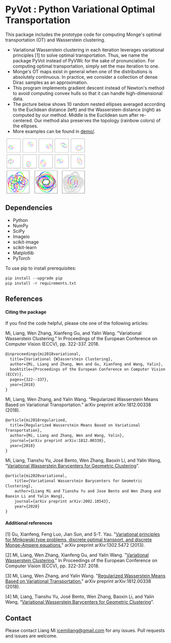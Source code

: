 # PyVot : Python Variational Optimal Transportation
This package includes the prototype code for computing Monge's optimal transportation (OT)
 and Wasserstein clustering.

* Variational Wasserstein clustering in each iteration leverages variational principles [1]
 to solve optimal transportation. Thus, we name the package PyVot instead of PyVWc for the
  sake of pronunciation. For computing optimal transportation, simply set the max iteration to one.
* Monge's OT maps exist in general when one of the distributions is absolutely continuous. 
In practice, we consider a collection of dense Dirac samples as an approximation.  
* This program implements gradient descent instead of Newton's method to avoid computing
 convex hulls so that it can handle high-dimensional data. 
* The picture below shows 10 random nested ellipses averaged according to the Euclidean distance (left) and the Wasserstein distance (right) as computed by our method. Middle is the Euclidean sum after re-centered. Our method also preserves the topology (rainbow colors) of the ellipses. 
* More examples can be found in [demo/](demo/README.md).

<img src="demo/pics/barycenter.png" width="50%">

## Dependencies

* Python
* NumPy
* SciPy
* Imageio
* scikit-image
* scikit-learn
* Matplotlib
* PyTorch

To use pip to install prerequisites:
```
pip install --upgrade pip
pip install -r requirements.txt
```

## References
#### Citing the package

If you find the code helpful, please cite one of the following articles:

Mi, Liang, Wen Zhang, Xianfeng Gu, and Yalin Wang. "Variational Wasserstein Clustering." In Proceedings of the European Conference on Computer Vision (ECCV), pp. 322-337. 2018.
```
@inproceedings{mi2018variational,
  title={Variational {W}asserstein Clustering},
  author={Mi, Liang and Zhang, Wen and Gu, Xianfeng and Wang, Yalin},
  booktitle={Proceedings of the European Conference on Computer Vision (ECCV)},
  pages={322--337},
  year={2018}
}
```

Mi, Liang, Wen Zhang, and Yalin Wang. "Regularized Wasserstein Means Based on Variational Transportation." arXiv preprint arXiv:1812.00338 (2018).
```
@article{mi2018regularized,
  title={Regularized Wasserstein Means Based on Variational Transportation},
  author={Mi, Liang and Zhang, Wen and Wang, Yalin},
  journal={arXiv preprint arXiv:1812.00338},
  year={2018}
}
```

Mi, Liang, Tianshu Yu, José Bento, Wen Zhang, Baoxin Li, and Yalin Wang, “[Variational Wasserstein Barycenters for Geometric Clustering]()”. 
```
@article{mi2020variational,
    title={Variational Wasserstein Barycenters for Geometric Clustering},
    author={Liang Mi and Tianshu Yu and Jose Bento and Wen Zhang and Baoxin Li and Yalin Wang},
    journal={arXiv preprint arXiv:2002.10543},
    year={2020}
}
```

#### Additional references

[1] Gu, Xianfeng, Feng Luo, Jian Sun, and S-T. Yau. "[Variational principles for Minkowski type problems, discrete optimal transport, and discrete Monge-Ampere equations.](https://arxiv.org/abs/1302.5472)" arXiv preprint arXiv:1302.5472 (2013).

[2] Mi, Liang, Wen Zhang, Xianfeng Gu, and Yalin Wang. "[Variational Wasserstein Clustering.](https://arxiv.org/abs/1806.09045)" In Proceedings of the European Conference on Computer Vision (ECCV), pp. 322-337. 2018.

[3] Mi, Liang, Wen Zhang, and Yalin Wang. "[Regularized Wasserstein Means Based on Variational Transportation.](http://arxiv.org/abs/1812.00338)" arXiv preprint arXiv:1812.00338 (2018).

[4] Mi, Liang, Tianshu Yu, José Bento, Wen Zhang, Baoxin Li, and Yalin Wang, “[Variational Wasserstein Barycenters for Geometric Clustering]()”. 

## Contact
Please contact Liang Mi icemiliang@gmail.com for any issues. Pull requests and issues are welcome.
